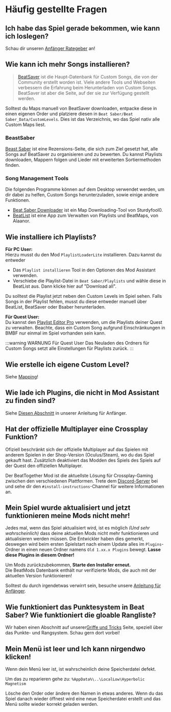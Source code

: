 # Häufig gestellte Fragen
## Ich habe das Spiel gerade bekommen, wie kann ich loslegen?
Schau dir unseren [Anfänger Rategeber](/beginners-guide.md) an!

## Wie kann ich mehr Songs installieren?
> [BeatSaver](https://beatsaver.com) ist die Haupt-Datenbank für Custom Songs, die von der Community erstellt worden ist. Viele andere Tools und Webseiten verbessern die Erfahrung beim Herunterladen von Custom Songs. BeatSaver ist aber die Seite, auf der sie zur Verfügung gestellt werden.

Solltest du Maps manuell von BeatSaver downloaden, entpacke diese in einen eigenen Order und platziere diesen in `Beat Saber/Beat Saber_Data/CustomLevels`. Dies ist das Verzeichnis, wo das Spiel nativ alle Custom Maps liest.

### BeastSaber
[Beast Saber](https://www.bsaber.com) ist eine Rezensions-Seite, die sich zum Ziel gesetzt hat, alle Songs auf BeatSaver zu organisieren und zu bewerten. Du kannst Playlists downloaden, Mappern folgen und Lieder mit erweiterten Sortiermethoden finden.

### Song Management Tools
Die folgenden Programme können auf dem Desktop verwendet werden, um dir dabei zu helfen, Custom Songs herunterzuladen, sowie einige andere Funktionen.
* [Beat Saber Downloader](https://drive.google.com/file/d/1QWedF77hWYbqcigIWa2UcpXlhqGTjwR1/view) ist ein Map Downloading-Tool von Sturdyfool0.
* [BeatList](https://github.com/Alaanor/beatlist) ist eine App zum Verwalten von Playlists und BeatMaps, von Alaanor.

## Wie installiere ich Playlists?
**Für PC User:**  
Hierzu musst du den Mod `PlaylistLoaderLite` installieren. Dazu kannst du entweder
* Das `Playlist installieren` Tool in den Optionen des Mod Assistant verwenden.
* Verschiebe die Playlist-Datei in `Beat Saber/Playlists` und wähle diese in BeatList aus. Dann klicke hier auf "Download all".

Du solltest die Playlist jetzt neben den Custom Levels im Spiel sehen. Falls Songs in der Playlist fehlen, musst du diese entweder manuell über BeatList, BeatSaver oder Bsaber herunterladen.

**Für Quest User:**  
Du kannst den [Playlist Editor Pro](https://beatsaberquest.com/bmbf/my-tools/playlist-editor-pro/) verwenden, um die Playlists deiner Quest zu verwalten. Beachte, dass ein Custom Song aufgrund Einschränkungen in BMBF nur einmal im Spiel vorhanden sein kann.

:::warning WARNUNG Für Quest User Das Neuladen des Ordners für Custom Songs setzt alle Einstellungen für Playlists zurück. :::

## Wie erstelle ich eigene Custom Level?
Siehe [Mapping](/mapping/)!

## Wie lade ich Plugins, die nicht in Mod Assistant zu finden sind?
Siehe [Diesen Abschnitt](/pc-modding.md#manual-installation) in unserer Anleitung für Anfänger.

## Hat der offizielle Multiplayer eine Crossplay Funktion?
Ofiziell beschränkt sich der offizielle Multiplayer auf das Spielen mit anderem Spielen in der Shop-Version (Oculus/Steam), wo du das Spiel gekauft hast. Zusätzlich deaktiviert das Modden des Spiels des Spiels auf der Quest den offiziellen Multiplayer.

Der BeatTogether Mod ist die aktuellste Lösung für Crossplay-Gaming zwischen den verschiedenen Plattformen. Trete dem [Discord-Server](https://discord.com/invite/gezGrFG4tz) bei und sehe dir den `#install-instructions`-Channel für weitere Informationen an.

## Mein Spiel wurde aktualisiert und jetzt funktionieren meine Mods nicht mehr!
Jedes mal, wenn das Spiel aktualisiert wird, ist es möglich *(Und sehr wahrscheinlich)* dass deine aktuellen Mods nicht mehr funktionieren und aktualisieren werden müssen. Die Entwickler haben dies gemerkt, deswegen wird beim ersten Spielstart nach einem Update alles im `Plugins`-Ordner in einen neuen Ordner namens `Old 1.xx.x Plugins` bewegt. **Lasse diese Plugins in diesem Ordner!**

Um Mods zurückzubekommen, **Starte den Installer erneut.**  
Die BeatMods Datenbank enthält nur verifizierte Mods, die auch mit der aktuellen Version funktionieren!

Solltest du durch irgendetwas verwirrt sein, besuche unsere [Anleitung für Anfänger](/beginners-guide.md).

## Wie funktioniert das Punktesystem in Beat Saber? Wie funktioniert die gloable Rangliste?
Wir haben einen Abschnitt auf unserer[Griffe und Tricks](/grips-and-tricks.md) Seite, speziell über das Punkte- und Rangsystem. Schau gern dort vorbei!

## Mein Menü ist leer und Ich kann nirgendwo klicken!
Wenn dein Menü leer ist, ist wahrscheinlich deine Speicherdatei defekt.

Um das zu reparieren gehe zu: `%AppData%\..\LocalLow\Hyperbolic Magnetism`

Lösche den Order oder ändere den Namen in etwas anderes. Wenn du das Spiel danach wieder öffnest wird eine neue Speicherdatei erstellt und das Menü sollte wieder korrekt geladen werden.
